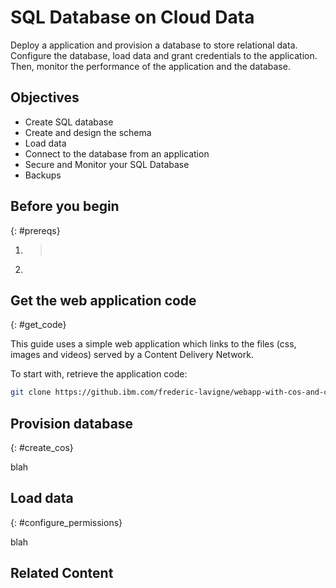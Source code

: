 # SQL Database on Cloud Data 

Deploy a application and provision a database to store relational data. Configure the database, load data and grant credentials to the application. Then, monitor the performance of the application and the database.

## Objectives

* Create SQL database
* Create and design the schema
* Load data
* Connect to the database from an application
* Secure and Monitor your SQL Database
* Backups



## Before you begin
{: #prereqs}

1. > ​

2. ​

## Get the web application code

{: #get_code}

This guide uses a simple web application which links to the files (css, images and videos) served by a Content Delivery Network.

To start with, retrieve the application code:

   ```sh
   git clone https://github.ibm.com/frederic-lavigne/webapp-with-cos-and-cdn
   ```

## Provision database
{: #create_cos}

blah

## Load data

{: #configure_permissions}

blah

## Related Content


